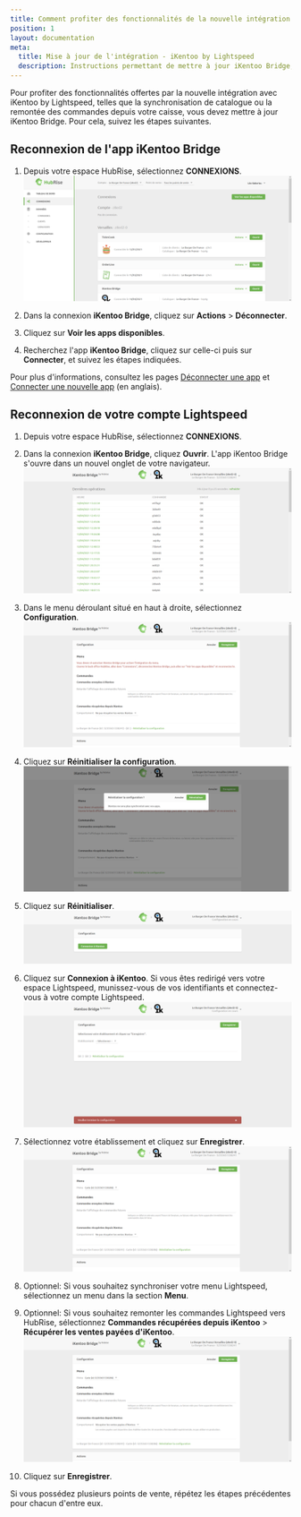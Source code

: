 ```yaml
---
title: Comment profiter des fonctionnalités de la nouvelle intégration iKentoo by Lightspeed ?
position: 1
layout: documentation
meta:
  title: Mise à jour de l'intégration - iKentoo by Lightspeed
  description: Instructions permettant de mettre à jour iKentoo Bridge, afin de profiter des fonctionnalités offertes par la nouvelle intégration avec iKentoo by Lightspeed.
---
```


Pour profiter des fonctionnalités offertes par la nouvelle intégration avec iKentoo by Lightspeed, telles que la synchronisation de catalogue ou la remontée des commandes depuis votre caisse, vous devez mettre à jour iKentoo Bridge. Pour cela, suivez les étapes suivantes.

## Reconnexion de l'app iKentoo Bridge

1. Depuis votre espace HubRise, sélectionnez **CONNEXIONS**.
   ![Mettre à jour iKentoo Bridge - Page des connexions](../../images/012-fr-page-connexions.png)

1. Dans la connexion **iKentoo Bridge**, cliquez sur **Actions** > **Déconnecter**.

1. Cliquez sur **Voir les apps disponibles**.
   
1. Recherchez l'app **iKentoo Bridge**, cliquez sur celle-ci puis sur **Connecter**, et suivez les étapes indiquées.

Pour plus d'informations, consultez les pages [Déconnecter une app](/docs/connections/#disconnect-app) et [Connecter une nouvelle app](/docs/connections/#connecting-a-new-app) (en anglais).

## Reconnexion de votre compte Lightspeed

1. Depuis votre espace HubRise, sélectionnez **CONNEXIONS**.

1. Dans la connexion **iKentoo Bridge**, cliquez **Ouvrir**. L'app iKentoo Bridge s'ouvre dans un nouvel onglet de votre navigateur.
   ![Mettre à jour iKentoo Bridge - Page des commandes](../../images/013-fr-page-commandes.png)

1. Dans le menu déroulant situé en haut à droite, sélectionnez **Configuration**.
   ![Mettre à jour iKentoo Bridge - Page de configuration](../../images/014-fr-page-configuration.png)

1. Cliquez sur **Réinitialiser la configuration**.
   ![Mettre à jour iKentoo Bridge - Confirmation de réinitialisation](../../images/015-fr-confirmation-reinitialiser.png)

1. Cliquez sur **Réinitialiser**.
   ![Mettre à jour iKentoo Bridge - Configuration réinitialisée](../../images/016-fr-configuration-reinitialisee.png)

1. Cliquez sur **Connexion à iKentoo**. Si vous êtes redirigé vers votre espace Lightspeed, munissez-vous de vos identifiants et connectez-vous à votre compte Lightspeed.
   ![Mettre à jour iKentoo Bridge - Choix de l'établissement](../../images/017-fr-choix-etablissement.png)

1. Sélectionnez votre établissement et cliquez sur **Enregistrer**.
   ![Mettre à jour iKentoo Bridge - Configuration terminée](../../images/018-fr-configuration-terminee.png)
   
1. Optionnel: Si vous souhaitez synchroniser votre menu Lightspeed, sélectionnez un menu dans la section **Menu**. 

1. Optionnel: Si vous souhaitez remonter les commandes Lightspeed vers HubRise, sélectionnez **Commandes récupérées depuis iKentoo** > **Récupérer les ventes payées d'iKentoo**.
   ![Mettre à jour iKentoo Bridge - Changement du comportement](../../images/019-fr-option-comportement.png)

1. Cliquez sur **Enregistrer**.

Si vous possédez plusieurs points de vente, répétez les étapes précédentes pour chacun d'entre eux.
